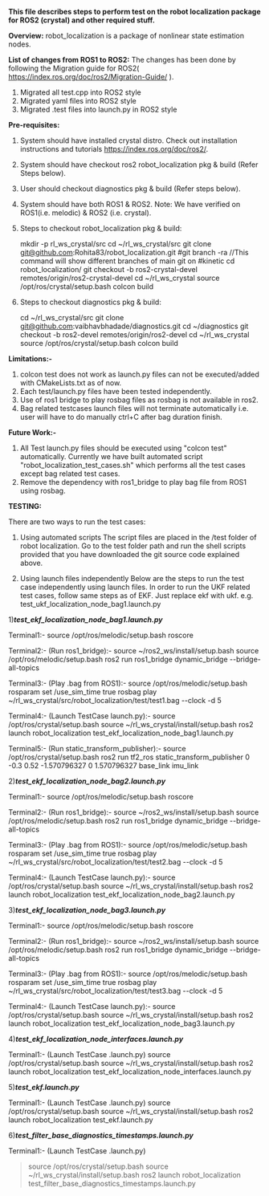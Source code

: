 
**This file describes steps to perform test on the robot localization package for ROS2 (crystal) and other required stuff.**

**Overview:**
robot_localization is a package of nonlinear state estimation nodes.

**List of changes from ROS1 to ROS2:**
The changes has been done by following the Migration guide for ROS2( https://index.ros.org/doc/ros2/Migration-Guide/ ).

1. Migrated all test.cpp into ROS2 style
2. Migrated yaml files into ROS2 style
3. Migrated .test files into launch.py in ROS2 style

**Pre-requisites:**
1. System should have installed crystal distro. Check out installation instructions and tutorials https://index.ros.org/doc/ros2/.
2. System should have checkout ros2 robot_localization pkg & build (Refer Steps below).
3. User should checkout diagnostics pkg & build (Refer steps below).
4. System should have both ROS1 & ROS2. Note: We have verified on ROS1(i.e. melodic) & ROS2 (i.e. crystal).

1. Steps to checkout robot_localization pkg & build:

   mkdir -p rl_ws_crystal/src
   cd ~/rl_ws_crystal/src
   git clone git@github.com:Rohita83/robot_localization.git
   #git branch -ra //This command will show different branches of main git on #kinetic
   cd robot_localization/
   git checkout -b ros2-crystal-devel remotes/origin/ros2-crystal-devel
   cd ~/rl_ws_crystal
   source /opt/ros/crystal/setup.bash
   colcon build

2. Steps to checkout diagnostics pkg & build:

   cd ~/rl_ws_crystal/src
   git clone git@github.com:vaibhavbhadade/diagnostics.git
   cd ~/diagnostics
   git checkout -b ros2-devel remotes/origin/ros2-devel
   cd ~/rl_ws_crystal
   source /opt/ros/crystal/setup.bash
   colcon build

**Limitations:-** 
1. colcon test does not work as launch.py files can not be executed/added with CMakeLists.txt as of now.
2. Each test/launch.py files have been tested independently.
3. Use of ros1 bridge to play rosbag files as rosbag is not available in ros2.
4. Bag related testcases launch files will not terminate automatically i.e. user will have to do manually ctrl+C after bag duration finish.

**Future Work:-**
1. All Test launch.py files should be executed using "colcon test" automatically. Currently we have built automated script "robot_localization_test_cases.sh" which performs all the test cases except bag related test cases.
2. Remove the dependency with ros1_bridge to play bag file from ROS1 using rosbag.

**TESTING:**

There are two ways to run the test cases:
1. Using automated scripts
The script files are placed in the /test folder of robot localization.
Go to the test folder path and run the shell scripts provided that you have downloaded the git source code explained above.

2. Using launch files independently
Below are the steps to run the test case independently using launch files.
In order to run the UKF related test cases, follow same steps as of EKF. Just replace ekf with ukf.
e.g. test_ukf_localization_node_bag1.launch.py

1)*******test_ekf_localization_node_bag1.launch.py*******

Terminal1:-
source /opt/ros/melodic/setup.bash
roscore

Terminal2:- (Run ros1_bridge):-
source ~/ros2_ws/install/setup.bash
source /opt/ros/melodic/setup.bash
ros2 run ros1_bridge dynamic_bridge --bridge-all-topics	

Terminal3:- (Play .bag from ROS1):-
source /opt/ros/melodic/setup.bash
rosparam set /use_sim_time true
rosbag play ~/rl_ws_crystal/src/robot_localization/test/test1.bag --clock -d 5

Terminal4:- (Launch TestCase launch.py):-
source /opt/ros/crystal/setup.bash
source ~/rl_ws_crystal/install/setup.bash
ros2 launch robot_localization test_ekf_localization_node_bag1.launch.py

Terminal5:- (Run static_transform_publisher):-
source /opt/ros/crystal/setup.bash
ros2 run tf2_ros static_transform_publisher 0 -0.3 0.52 -1.570796327 0 1.570796327 base_link imu_link


2)*******test_ekf_localization_node_bag2.launch.py*******

Terminal1:-
source /opt/ros/melodic/setup.bash
roscore

Terminal2:- (Run ros1_bridge):-
source ~/ros2_ws/install/setup.bash
source /opt/ros/melodic/setup.bash
ros2 run ros1_bridge dynamic_bridge --bridge-all-topics	

Terminal3:- (Play .bag from ROS1):-
source /opt/ros/melodic/setup.bash
rosparam set /use_sim_time true
rosbag play ~/rl_ws_crystal/src/robot_localization/test/test2.bag --clock -d 5

Terminal4:- (Launch TestCase launch.py):-
source /opt/ros/crystal/setup.bash
source ~/rl_ws_crystal/install/setup.bash
ros2 launch robot_localization test_ekf_localization_node_bag2.launch.py

3)*******test_ekf_localization_node_bag3.launch.py*******

Terminal1:-
source /opt/ros/melodic/setup.bash
roscore

Terminal2:- (Run ros1_bridge):-
source ~/ros2_ws/install/setup.bash
source /opt/ros/melodic/setup.bash
ros2 run ros1_bridge dynamic_bridge --bridge-all-topics	

Terminal3:- (Play .bag from ROS1):-
source /opt/ros/melodic/setup.bash
rosparam set /use_sim_time true
rosbag play ~/rl_ws_crystal/src/robot_localization/test/test3.bag --clock -d 5

Terminal4:- (Launch TestCase launch.py):-
source /opt/ros/crystal/setup.bash
source ~/rl_ws_crystal/install/setup.bash
ros2 launch robot_localization test_ekf_localization_node_bag3.launch.py

4)*******test_ekf_localization_node_interfaces.launch.py*******

Terminal1:- (Launch TestCase .launch.py)
source /opt/ros/crystal/setup.bash
source ~/rl_ws_crystal/install/setup.bash
ros2 launch robot_localization test_ekf_localization_node_interfaces.launch.py

5)*******test_ekf.launch.py*******

Terminal1:- (Launch TestCase .launch.py)
source /opt/ros/crystal/setup.bash
source ~/rl_ws_crystal/install/setup.bash
ros2 launch robot_localization test_ekf.launch.py

6)*******test_filter_base_diagnostics_timestamps.launch.py*******

Terminal1:- (Launch TestCase .launch.py)
> source /opt/ros/crystal/setup.bash
> source ~/rl_ws_crystal/install/setup.bash
> ros2 launch robot_localization test_filter_base_diagnostics_timestamps.launch.py
